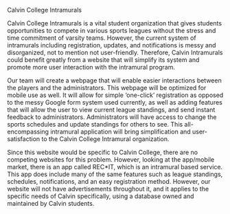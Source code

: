 Calvin College Intramurals

Calvin College Intramurals is a vital student organization that gives students opportunities to compete in various sports leagues without the stress and time commitment of varsity teams. However, the current system of intramurals including registration, updates, and notifications is messy and disorganized, not to mention not user-friendly. Therefore, Calvin Intramurals could benefit greatly from a website that will simplify its system and promote more user interaction with the intramural program.
	
Our team will create a webpage that will enable easier interactions between the players and the administrators. This webpage will be optimized for mobile use as well. It will allow for simple ‘one-click’ registration as opposed to the messy Google form system used currently, as well as adding features that will allow the user to view current league standings, and send instant feedback to administrators. Administrators will have access to change the sports schedules and update standings for others to see. This all-encompassing intramural application will bring simplification and user-satisfaction to the Calvin College Intramural organization.
	
Since this website would be specific to Calvin College, there are no competing websites for this problem. However, looking at the app/mobile market, there is an app called REC*IT, which is an intramural based service. This app does include many of the same features such as league standings, schedules, notifications, and an easy registration method. However, our website will not have advertisements throughout it, and it applies to the specific needs of Calvin specifically, using a database owned and maintained by Calvin students.
